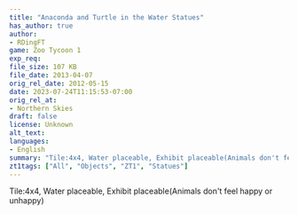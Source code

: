 ```yaml
---
title: "Anaconda and Turtle in the Water Statues"
has_author: true
author: 
- RDingFT
game: Zoo Tycoon 1
exp_req: 
file_size: 107 KB
file_date: 2013-04-07
orig_rel_date: 2012-05-15
date: 2023-07-24T11:15:53-07:00
orig_rel_at: 
- Northern Skies
draft: false
license: Unknown
alt_text: 
languages:
- English
summary: "Tile:4x4, Water placeable, Exhibit placeable(Animals don't feel happy or unhappy)"
zt1tags: ["All", "Objects", "ZT1", "Statues"]
---
```


Tile:4x4, Water placeable, Exhibit placeable(Animals don't feel happy or unhappy)